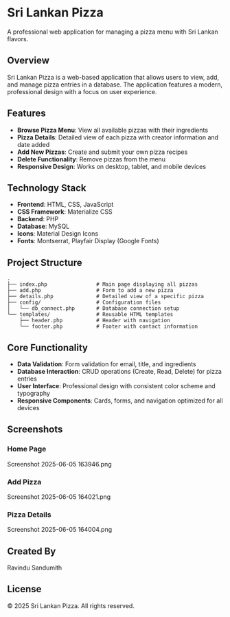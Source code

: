 # Sri Lankan Pizza

A professional web application for managing a pizza menu with Sri Lankan flavors.

## Overview

Sri Lankan Pizza is a web-based application that allows users to view, add, and manage pizza entries in a database. The application features a modern, professional design with a focus on user experience.

## Features

- **Browse Pizza Menu**: View all available pizzas with their ingredients
- **Pizza Details**: Detailed view of each pizza with creator information and date added
- **Add New Pizzas**: Create and submit your own pizza recipes
- **Delete Functionality**: Remove pizzas from the menu
- **Responsive Design**: Works on desktop, tablet, and mobile devices

## Technology Stack

- **Frontend**: HTML, CSS, JavaScript
- **CSS Framework**: Materialize CSS
- **Backend**: PHP
- **Database**: MySQL
- **Icons**: Material Design Icons
- **Fonts**: Montserrat, Playfair Display (Google Fonts)

## Project Structure

```
.
├── index.php                # Main page displaying all pizzas
├── add.php                  # Form to add a new pizza
├── details.php              # Detailed view of a specific pizza
├── config/                  # Configuration files
│   └── db_connect.php       # Database connection setup
└── templates/               # Reusable HTML templates
    ├── header.php           # Header with navigation
    └── footer.php           # Footer with contact information
```

## Core Functionality

- **Data Validation**: Form validation for email, title, and ingredients
- **Database Interaction**: CRUD operations (Create, Read, Delete) for pizza entries
- **User Interface**: Professional design with consistent color scheme and typography
- **Responsive Components**: Cards, forms, and navigation optimized for all devices

## Screenshots

### Home Page
Screenshot 2025-06-05 163946.png

### Add Pizza
Screenshot 2025-06-05 164021.png

### Pizza Details
Screenshot 2025-06-05 164004.png

## Created By

Ravindu Sandumith

## License

© 2025 Sri Lankan Pizza. All rights reserved.

